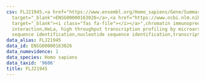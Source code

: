 ```yaml
---
csv: FLJ21945,<a href="https://www.ensembl.org/Homo_sapiens/Gene/Summary?db=core;g=ENSG00000163026"
  target="_blank">ENSG00000163026</a>,<a href="https://www.ncbi.nlm.nih.gov/pubmed/17216044"
  target="_blank"><i class="fas fa-file"></i></a>",chromatin immunoprecipitation assay,direct
  interaction,HeLa, high throughput transcription profiling by microarray,nucleotide
  sequence identification,nucleotide sequence identification,transcriptional regulation,
data_alias: FLJ21945
data_id: ENSG00000163026
data_numevidence: 1
data_species: Homo sapiens
data_taxid: '9606'
title: FLJ21945
---
```

